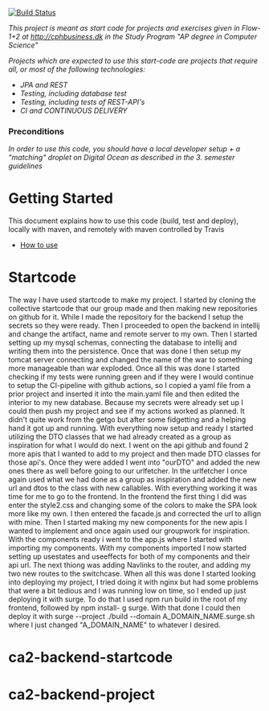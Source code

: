 [![Build Status](https://travis-ci.org/dat3startcode/rest-jpa-devops-startcode.svg?branch=master)](https://travis-ci.org/dat3startcode/rest-jpa-devops-startcode)

*This project is meant as start code for projects and exercises given in Flow-1+2 at http://cphbusiness.dk in the Study Program "AP degree in Computer Science"*

*Projects which are expected to use this start-code are projects that require all, or most of the following technologies:*
 - *JPA and REST*
- *Testing, including database test*
- *Testing, including tests of REST-API's*
- *CI and CONTINUOUS DELIVERY*

### Preconditions
*In order to use this code, you should have a local developer setup + a "matching" droplet on Digital Ocean as described in the 3. semester guidelines* 
# Getting Started

This document explains how to use this code (build, test and deploy), locally with maven, and remotely with maven controlled by Travis
 - [How to use](https://docs.google.com/document/d/1K6s6Tt65bzB8bCSE_NUE8alJrLRNTKCwax3GEm4OjOE/edit?usp=sharing)
# Startcode
The way I have used startcode to make my project.
I started by cloning the collective startcode that our group made and then making new repositories on github for it. While I made the repository for the backend I setup the secrets so they were ready.
Then I proceeded to open the backend in intellij and change the artifact, name and remote server to my own. Then I started setting up my mysql schemas, connecting the database to intellij and writing them into the persistence.
Once that was done I then setup my tomcat server connecting and changed the name of the war to something more manageable than war exploded. 
Once all this was done I started checking if my tests were running green and if they were I would continue to setup the CI-pipeline with github actions, so I copied a yaml file from a prior project and inserted it into the main.yaml file and then edited the interior to my new database.
Because my secrets were already set up I could then push my project and see if my actions worked as planned. It didn't quite work from the getgo but after some fidgetting and a helping hand it got up and running.
With everything now setup and ready I started utilizing the DTO classes that we had already created as a group as inspiration for what I would do next. 
I went on the api github and found 2 more apis that I wanted to add to my project and then made DTO classes for those api's.
Once they were added I went into "ourDTO" and added the new ones there as well before going to our urlfetcher.
In the urlfetcher I once again used what we had done as a group as inspiration and added the new url and dtos to the class with new callables.
With everything working it was time for me to go to the frontend. 
In the frontend the first thing I did was enter the style2.css and changing some of the colors to make the SPA look more like my own. I then entered the facade.js and corrected the url to allign with mine.
Then I started making my new components for the new apis I wanted to implement and once again used our groupwork for inspiration. With the components ready i went to the app.js where I started with importing my components.
With my components imported I now started setting up usestates and useeffects for both of my components and their api url. The next thiong was adding Navlinks to the router, and adding my two new routes to the switchcase.
When all this was done I started looking into deploying my project, I tried doing it with nginx but had some problems that were a bit tedious and I was running low on time, so I ended up just deploying it with surge.
To do that I used npm run build in the root of my frontend, followed by npm install- g surge. With that done I could then deploy it with surge --project ./build --domain A_DOMAIN_NAME.surge.sh where I just changed "A_DOMAIN_NAME" to whatever I desired.

# ca2-backend-startcode
# ca2-backend-project
